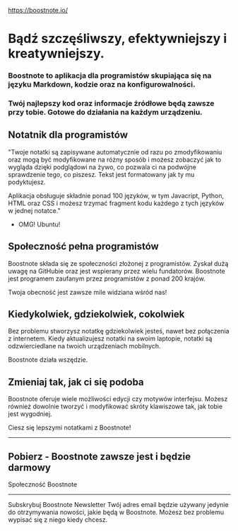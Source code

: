 https://boostnote.io/

# Bądź szczęśliwszy, efektywniejszy i kreatywniejszy.

### Boostnote to aplikacja dla programistów skupiająca się na języku Markdown, kodzie oraz na konfigurowalności.
### Twój najlepszy kod oraz informacje źródłowe będą zawsze przy tobie. Gotowe do działania na każdym urządzeniu.

## Notatnik dla programistów
"Twoje notatki są zapisywane automatycznie od razu po zmodyfikowaniu oraz mogą być modyfikowane na różny sposób i możesz zobaczyć jak to wygląda dzięki podglądowi na żywo, co pozwala ci na podwójne sprawdzenie tego, co piszesz. Tekst jest formatowany jak ty mu podyktujesz.

Aplikacja obsługuje składnie ponad 100 języków, w tym Javacript, Python, HTML oraz CSS i możesz trzymać fragment kodu każdego z tych języków w jednej notatce."

- OMG! Ubuntu! 


## Społeczność pełna programistów
Boostnote składa się ze społeczności złożonej z programistów. Zyskał dużą uwagę na GitHubie oraz jest wspierany przez wielu fundatorów.
Boostnote jest programem zaufanym przez programistów z ponad 200 krajów.

Twoja obecność jest zawsze mile widziana wśród nas!

## Kiedykolwiek, gdziekolwiek, cokolwiek
Bez problemu stworzysz notatkę gdziekolwiek jesteś, nawet bez połączenia z internetem. Kiedy aktualizujesz notatki na swoim laptopie, notatki są odzwierciedlane na twoich urządzeniach mobilnych.

Boostnote działa wszędzie.


## Zmieniaj tak, jak ci się podoba
Boostnote oferuje wiele możliwości edycji czy motywów interfejsu. Możesz również dowolnie tworzyć i modyfikować skróty klawiszowe tak, jak tobie jest wygodniej.

Ciesz się lepszymi notatkami z Boostnote!

---

Pobierz - Boostnote zawsze jest i będzie darmowy
---

Społeczność Boostnote

---

Subskrybuj Boostnote Newsletter
Twój adres email będzie używany jedynie do otrzymywania nowości, jakie będą w Boostnote. Możesz bez problemu wypisać się z niego kiedy chcesz.
